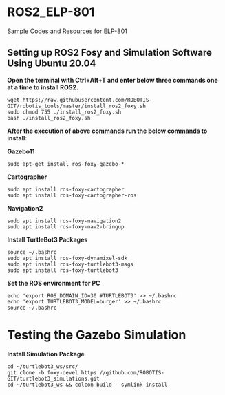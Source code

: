 # ROS2_ELP-801
Sample Codes and Resources for ELP-801

## Setting up ROS2 Fosy and Simulation Software Using Ubuntu 20.04

**Open the terminal with Ctrl+Alt+T and enter below three commands one at a time to install ROS2.**

```console
wget https://raw.githubusercontent.com/ROBOTIS-GIT/robotis_tools/master/install_ros2_foxy.sh
sudo chmod 755 ./install_ros2_foxy.sh
bash ./install_ros2_foxy.sh
```

**After the execution of above commands run the below commands to install:**

**Gazebo11**


```console
sudo apt-get install ros-foxy-gazebo-*
```

**Cartographer**


```console
sudo apt install ros-foxy-cartographer
sudo apt install ros-foxy-cartographer-ros
```
**Navigation2**

```console
sudo apt install ros-foxy-navigation2
sudo apt install ros-foxy-nav2-bringup
```

**Install TurtleBot3 Packages**


```console
source ~/.bashrc
sudo apt install ros-foxy-dynamixel-sdk
sudo apt install ros-foxy-turtlebot3-msgs
sudo apt install ros-foxy-turtlebot3
```

**Set the ROS environment for PC**

```console
echo 'export ROS_DOMAIN_ID=30 #TURTLEBOT3' >> ~/.bashrc
echo 'export TURTLEBOT3_MODEL=burger' >> ~/.bashrc
source ~/.bashrc
```

# Testing the Gazebo Simulation

**Install Simulation Package**

```console
cd ~/turtlebot3_ws/src/
git clone -b foxy-devel https://github.com/ROBOTIS-GIT/turtlebot3_simulations.git
cd ~/turtlebot3_ws && colcon build --symlink-install
```


